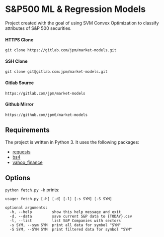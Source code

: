 # S&P500 ML & Regression Models 
Project created with the goal of using SVM Convex Optimization to classify attributes of S&P 500 securities.

#### HTTPS Clone
```
git clone https://gitlab.com/jpm/market-models.git
```
#### SSH Clone
```
git clone git@gitlab.com:jpm/market-models.git
```
#### Gitlab Source
```
https://gitlab.com/jpm/market-models
```
#### Github Mirror
```
https://github.com/jpm6/market-models
```

## Requirements
The project is written in Python 3.  It uses the following packages:

- [requests](http://docs.python-requests.org/en/master/)
- [bs4](https://www.crummy.com/software/BeautifulSoup/)
- [yahoo_finance](https://pypi.python.org/pypi/yahoo-finance)

## Options
`python fetch.py -h` prints:
```
usage: fetch.py [-h] [-d] [-l] [-s SYM] [-S SYM]

optional arguments:
  -h, --help         show this help message and exit
  -d, --data         save current S&P data to {TODAY}.csv
  -l, --list         list S&P Companies with sectors
  -s SYM, --sym SYM  print all data for symbol "SYM"
  -S SYM, --SYM SYM  print filtered data for symbol "SYM"

```

